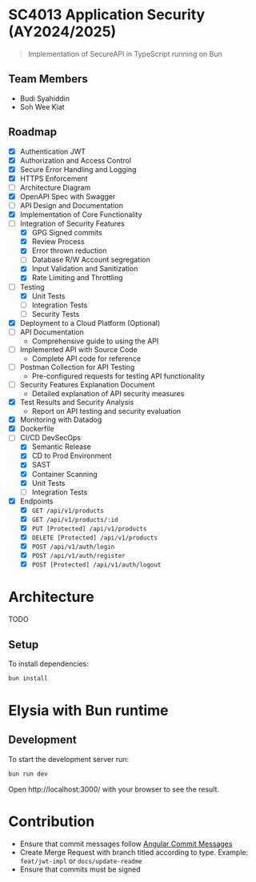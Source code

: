 # SC4013 Application Security (AY2024/2025)
> Implementation of SecureAPI in TypeScript running on Bun

## Team Members
- Budi Syahiddin
- Soh Wee Kiat

## Roadmap
- [x] Authentication JWT
- [x] Authorization and Access Control
- [x] Secure Error Handling and Logging
- [x] HTTPS Enforcement
- [ ] Architecture Diagram
- [x] OpenAPI Spec with Swagger
- [ ] API Design and Documentation
- [x] Implementation of Core Functionality
- [ ] Integration of Security Features    
    - [x] GPG Signed commits
    - [x] Review Process
    - [x] Error thrown reduction
    - [ ] Database R/W Account segregation
    - [x] Input Validation and Sanitization
    - [x] Rate Limiting and Throttling
- [ ] Testing
  - [x] Unit Tests
  - [ ] Integration Tests
  - [ ] Security Tests
- [x] Deployment to a Cloud Platform (Optional)
- [ ] API Documentation
    - Comprehensive guide to using the API
- [ ] Implemented API with Source Code
    - Complete API code for reference
- [ ] Postman Collection for API Testing
    - Pre-configured requests for testing API functionality
- [ ] Security Features Explanation Document
    - Detailed explanation of API security measures
- [x] Test Results and Security Analysis
    - Report on API testing and security evaluation
- [x] Monitoring with Datadog
- [x] Dockerfile
- [ ] CI/CD DevSecOps
    - [x] Semantic Release
    - [x] CD to Prod Environment
    - [x] SAST
    - [x] Container Scanning
    - [x] Unit Tests
    - [ ] Integration Tests
- [x] Endpoints
    - [x] `GET /api/v1/products`
    - [x] `GET /api/v1/products/:id`
    - [x] `PUT [Protected] /api/v1/products`
    - [x] `DELETE [Protected] /api/v1/products`
    - [x] `POST /api/v1/auth/login`
    - [x] `POST /api/v1/auth/register`
    - [x] `POST [Protected] /api/v1/auth/logout`

# Architecture
TODO

## Setup
To install dependencies:

```bash
bun install
```

# Elysia with Bun runtime

## Development
To start the development server run:
```bash
bun run dev
```

Open http://localhost:3000/ with your browser to see the result.

# Contribution
- Ensure that commit messages follow [Angular Commit Messages](https://gist.github.com/brianclements/841ea7bffdb01346392c)
- Create Merge Request with branch titled according to type. Example: `feat/jwt-impl` or `docs/update-readme`
- Ensure that commits must be signed
